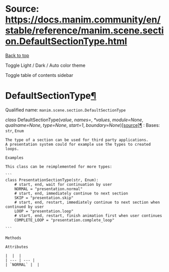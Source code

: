 # Source: https://docs.manim.community/en/stable/reference/manim.scene.section.DefaultSectionType.html

[Back to top](#)

Toggle Light / Dark / Auto color theme

Toggle table of contents sidebar

DefaultSectionType[¶](#defaultsectiontype "Link to this heading")
=================================================================

Qualified name: `manim.scene.section.DefaultSectionType`

*class* DefaultSectionType(*value*, *names=<not given>*, *\*values*, *module=None*, *qualname=None*, *type=None*, *start=1*, *boundary=None*)[[source]](../_modules/manim/scene/section.html#DefaultSectionType)[¶](#manim.scene.section.DefaultSectionType "Link to this definition")
:   Bases: `str`, `Enum`

    The type of a section can be used for third party applications.
    A presentation system could for example use the types to created loops.

    Examples

    This class can be reimplemented for more types:

    ```
    class PresentationSectionType(str, Enum):
        # start, end, wait for continuation by user
        NORMAL = "presentation.normal"
        # start, end, immediately continue to next section
        SKIP = "presentation.skip"
        # start, end, restart, immediately continue to next section when continued by user
        LOOP = "presentation.loop"
        # start, end, restart, finish animation first when user continues
        COMPLETE_LOOP = "presentation.complete_loop"

    ```

    Methods

    Attributes

    |  |  |
    | --- | --- |
    | `NORMAL` |  |